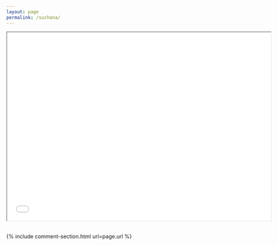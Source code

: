 ```yaml
---
layout: page
permalink: /suchana/
---
```





<iframe src="tilapia_2018.html" height="500" width="700"> Suchana Intervention Areas </iframe>


<br>
<br>


{% include comment-section.html url=page.url %}

